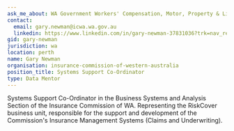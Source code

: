 ```yaml
---
ask_me_about: WA Government Workers' Compensation, Motor, Property & Liability Class Claim data
contact:
  email: gary.newman@icwa.wa.gov.au
  linkedin: https://www.linkedin.com/in/gary-newman-37831036?trk=nav_responsive_tab_profile
gid: gary-newman
jurisdiction: wa
location: perth
name: Gary Newman
organisation: insurance-commission-of-western-australia
position_title: Systems Support Co-Ordinator
type: Data Mentor
---
```


Systems Support Co-Ordinator in the Business Systems and Analysis Section of the Insurance Commission of WA.
Representing the RiskCover business unit, responsible for the support and development of the Commission's Insurance Management Systems (Claims and Underwriting).